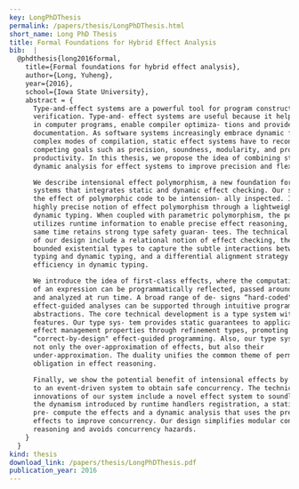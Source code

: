 ```yaml
---
key: LongPhDThesis
permalink: /papers/thesis/LongPhDThesis.html
short_name: Long PhD Thesis
title: Formal Foundations for Hybrid Effect Analysis
bib:  |
  @phdthesis{long2016formal,
    title={Formal foundations for hybrid effect analysis},
    author={Long, Yuheng},
    year={2016},
    school={Iowa State University},
    abstract = {
      Type-and-effect systems are a powerful tool for program construction and
      verification. Type-and- effect systems are useful because it help reduce bugs
      in computer programs, enable compiler optimiza- tions and provide program
      documentation. As software systems increasingly embrace dynamic features and
      complex modes of compilation, static effect systems have to reconcile over
      competing goals such as precision, soundness, modularity, and programmer
      productivity. In this thesis, we propose the idea of combining static and
      dynamic analysis for effect systems to improve precision and flexibility.

      We describe intensional effect polymorphism, a new foundation for effect
      systems that integrates static and dynamic effect checking. Our system allows
      the effect of polymorphic code to be intension- ally inspected. It supports a
      highly precise notion of effect polymorphism through a lightweight notion of
      dynamic typing. When coupled with parametric polymorphism, the powerful system
      utilizes runtime information to enable precise effect reasoning, while at the
      same time retains strong type safety guaran- tees. The technical innovations
      of our design include a relational notion of effect checking, the use of
      bounded existential types to capture the subtle interactions between static
      typing and dynamic typing, and a differential alignment strategy to achieve
      efficiency in dynamic typing.

      We introduce the idea of first-class effects, where the computational effect
      of an expression can be programmatically reflected, passed around as values,
      and analyzed at run time. A broad range of de- signs “hard-coded" in existing
      effect-guided analyses can be supported through intuitive programming
      abstractions. The core technical development is a type system with a couple of
      features. Our type sys- tem provides static guarantees to application-specific
      effect management properties through refinement types, promoting
      “correct-by-design" effect-guided programming. Also, our type system computes
      not only the over-approximation of effects, but also their
      under-approximation. The duality unifies the common theme of permission vs.
      obligation in effect reasoning.

      Finally, we show the potential benefit of intensional effects by applying it
      to an event-driven system to obtain safe concurrency. The technical
      innovations of our system include a novel effect system to soundly approximate
      the dynamism introduced by runtime handlers registration, a static analysis to
      pre- compute the effects and a dynamic analysis that uses the precomputed
      effects to improve concurrency. Our design simplifies modular concurrency
      reasoning and avoids concurrency hazards.
    }
  }
kind: thesis
download_link: /papers/thesis/LongPhDThesis.pdf
publication_year: 2016
---
```

